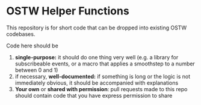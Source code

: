# OSTW Helper Functions
This repository is for short code that can be dropped into existing OSTW codebases.

Code here should be 
1. **single-purpose:** it should do one thing very well (e.g. a library for subscribeable events, or a macro that applies a smoothstep to a number between 0 and 1)
2. if necessary, **well-documented:** if something is long or the logic is not immediately obvious, it should be accompanied with explanations
3. **Your own** or **shared with permission**: pull requests made to this repo should contain code that you have express permission to share


